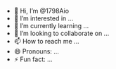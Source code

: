 - 👋 Hi, I’m @1798Aio
- 👀 I’m interested in ...
- 🌱 I’m currently learning ...
- 💞️ I’m looking to collaborate on ...
- 📫 How to reach me ...
- 😄 Pronouns: ...
- ⚡ Fun fact: ...

<!---
1798aio/1798aio is a ✨ special ✨ repository because its `README.md` (this file) appears on your GitHub profile.
You can click the Preview link to take a look at your changes.
--->
